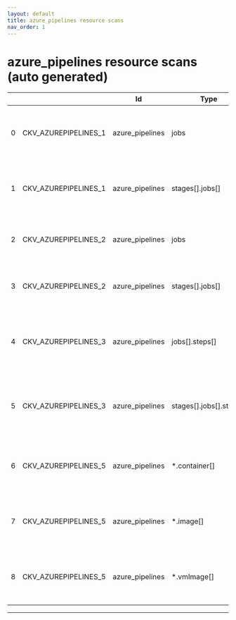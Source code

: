 ```yaml
---
layout: default
title: azure_pipelines resource scans
nav_order: 1
---
```


# azure_pipelines resource scans (auto generated)

|    |                      | Id              | Type                    | Entity                                              | Policy          | IaC                                                                                                        |
|----|----------------------|-----------------|-------------------------|-----------------------------------------------------|-----------------|------------------------------------------------------------------------------------------------------------|
|  0 | CKV_AZUREPIPELINES_1 | azure_pipelines | jobs                    | Ensure container job uses a non latest version tag  | Azure Pipelines | https://github.com/bridgecrewio/checkov/blob/main/checkov/azure_pipelines/checks/job/ContainerLatestTag.py |
|  1 | CKV_AZUREPIPELINES_1 | azure_pipelines | stages[].jobs[]         | Ensure container job uses a non latest version tag  | Azure Pipelines | https://github.com/bridgecrewio/checkov/blob/main/checkov/azure_pipelines/checks/job/ContainerLatestTag.py |
|  2 | CKV_AZUREPIPELINES_2 | azure_pipelines | jobs                    | Ensure container job uses a version digest          | Azure Pipelines | https://github.com/bridgecrewio/checkov/blob/main/checkov/azure_pipelines/checks/job/ContainerDigest.py    |
|  3 | CKV_AZUREPIPELINES_2 | azure_pipelines | stages[].jobs[]         | Ensure container job uses a version digest          | Azure Pipelines | https://github.com/bridgecrewio/checkov/blob/main/checkov/azure_pipelines/checks/job/ContainerDigest.py    |
|  4 | CKV_AZUREPIPELINES_3 | azure_pipelines | jobs[].steps[]          | Ensure set variable is not marked as a secret       | Azure Pipelines | https://github.com/bridgecrewio/checkov/blob/main/checkov/azure_pipelines/checks/job/SetSecretVariable.py  |
|  5 | CKV_AZUREPIPELINES_3 | azure_pipelines | stages[].jobs[].steps[] | Ensure set variable is not marked as a secret       | Azure Pipelines | https://github.com/bridgecrewio/checkov/blob/main/checkov/azure_pipelines/checks/job/SetSecretVariable.py  |
|  6 | CKV_AZUREPIPELINES_5 | azure_pipelines | *.container[]           | Detecting image usages in azure pipelines workflows | Azure Pipelines | https://github.com/bridgecrewio/checkov/blob/main/checkov/azure_pipelines/checks/job/DetectImagesUsage.py  |
|  7 | CKV_AZUREPIPELINES_5 | azure_pipelines | *.image[]               | Detecting image usages in azure pipelines workflows | Azure Pipelines | https://github.com/bridgecrewio/checkov/blob/main/checkov/azure_pipelines/checks/job/DetectImagesUsage.py  |
|  8 | CKV_AZUREPIPELINES_5 | azure_pipelines | *.vmImage[]             | Detecting image usages in azure pipelines workflows | Azure Pipelines | https://github.com/bridgecrewio/checkov/blob/main/checkov/azure_pipelines/checks/job/DetectImagesUsage.py  |


---


